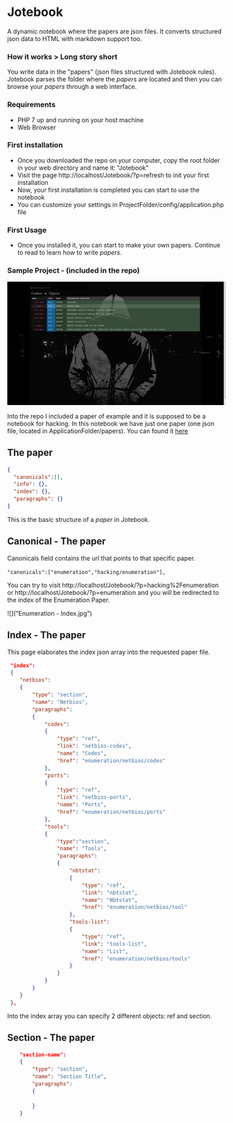 # Jotebook 
A dynamic notebook where the papers are json files. It converts structured json data to HTML with markdown support too.

### How it works > Long story short

You write data in the "papers" (json files structured with Jotebook rules). Jotebook parses the folder where the *papers* are located and then you can browse your *papers* through a web interface.

### Requirements

* PHP 7 up and running on your host machine
* Web Browser

### First installation

- Once you downloaded the repo on your computer, copy the root folder in your web directory and name it: "Jotebook"
- Visit the page http://localhost/Jotebook/?p=refresh to init your first installation
- Now, your first installation is completed you can start to use the notebook
- You can customize your settings in ProjectFolder/config/application.php file

### First Usage
- Once you installed it, you can start to make your own papers. Continue to read to learn how to write *papers*.

### Sample Project - (included in the repo)

![](Screen.jpg)

Into the repo I included a paper of example and it is supposed to be a notebook for hacking.
In this notebook we have just one paper (one json file, located in ApplicationFolder/papers). You can found it [here](papers/Enumeration.json)

 ## The paper 
 
```json
{
  "canonicals":[],
  "info": {},
  "index": {},
  "paragraphs": {}
}
```

This is the basic structure of a *paper* in Jotebook.

## Canonical - The paper

Canonicals field contains the url that points to that specific paper.

```"canonicals":["enumeration","hacking/enumeration"],```

You can try to visit http://localhost/Jotebook/?p=hacking%2Fenumeration or http://localhost/Jotebook/?p=enumeration
and you will be redirected to the index of the Enumeration Paper.

![]("Enumeration - Index.jpg")

## Index - The paper

This page elaborates the index json array into the requested paper file.

```json
 "index":
 {
	"netbios": 
	{
		"type": "section",
		"name": "Netbios",
		"paragraphs":
		{
			"codes": 
			{
				"type": "ref",
				"link": "netbios-codes",
				"name": "Codes",
				"href": "enumeration/netbios/codes"
			},
			"ports": 
			{
				"type": "ref",
				"link": "netbios-ports",
				"name": "Ports",
				"href": "enumeration/netbios/ports"
			},
			"tools":
			{
				"type":"section",
				"name": "Tools",
				"paragraphs":
				{
					"nbtstat":
					{
						"type": "ref",
						"link": "nbtstat",
						"name": "Nbtstat",
						"href": "enumeration/netbios/tool"
					},
					"tools-list":
					{
						"type": "ref",
						"link": "tools-list",
						"name": "List",
						"href": "enumeration/netbios/tools"
					}
				}
			}
		}
	}
 },
 ```
 
 Into the index array you can specify 2 different objects: ref and section.

## Section - The paper

```json
	"section-name": 
	{
		"type": "section",
		"name": "Section Title",
		"paragraphs":
		{
			
		}
	}
```
